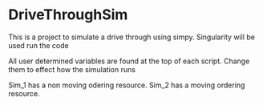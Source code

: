 # DriveThroughSim
This is a project to simulate a drive through using simpy. Singularity will be used run the code

All user determined variables are found at the top of each script. Change them to effect how the simulation runs

Sim_1 has a non moving odering resource. Sim_2 has a moving ordering resource.
